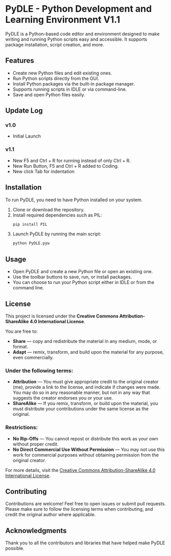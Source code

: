 
# PyDLE - Python Development and Learning Environment V1.1

PyDLE is a Python-based code editor and environment designed to make writing and running Python scripts easy and accessible. It supports package installation, script creation, and more.

## Features

- Create new Python files and edit existing ones.
- Run Python scripts directly from the GUI.
- Install Python packages via the built-in package manager.
- Supports running scripts in IDLE or via command-line.
- Save and open Python files easily.

## Update Log

### v1.0
- Initial Launch

### v1.1
- New F5 and Ctrl + R for running instead of only Ctrl + R.
- New Run Button, F5 and Ctrl + R added to Coding.
- New click Tab for indentation
## Installation

To run PyDLE, you need to have Python installed on your system.

1. Clone or download the repository.
2. Install required dependencies such as PIL:
    ```bash
    pip install PIL
    ```
3. Launch PyDLE by running the main script:
    ```bash
    python PyDLE.pyw
    ```

## Usage

- Open PyDLE and create a new Python file or open an existing one.
- Use the toolbar buttons to save, run, or install packages.
- You can choose to run your Python script either in IDLE or from the command line.

## License

This project is licensed under the **Creative Commons Attribution-ShareAlike 4.0 International License**.

You are free to:

- **Share** — copy and redistribute the material in any medium, mode, or format.
- **Adapt** — remix, transform, and build upon the material for any purpose, even commercially.

### Under the following terms:

- **Attribution** — You must give appropriate credit to the original creator (me), provide a link to the license, and indicate if changes were made. You may do so in any reasonable manner, but not in any way that suggests the creator endorses you or your use.
- **ShareAlike** — If you remix, transform, or build upon the material, you must distribute your contributions under the same license as the original.

### Restrictions:

- **No Rip-Offs** — You cannot repost or distribute this work as your own without proper credit.
- **No Direct Commercial Use Without Permission** — You may not use this work for commercial purposes without obtaining permission from the original creator.

For more details, visit the [Creative Commons Attribution-ShareAlike 4.0 International License](https://creativecommons.org/licenses/by-sa/4.0/).

## Contributing

Contributions are welcome! Feel free to open issues or submit pull requests. Please make sure to follow the licensing terms when contributing, and credit the original author where applicable.

## Acknowledgments

Thank you to all the contributors and libraries that have helped make PyDLE possible.
